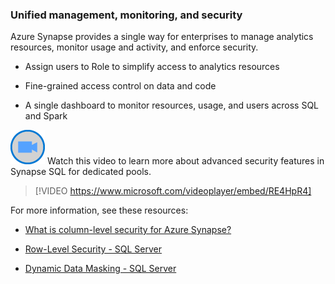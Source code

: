 ### Unified management, monitoring, and security

Azure Synapse provides a single way for enterprises to manage analytics resources, monitor usage and activity, and enforce security.

- Assign users to Role to simplify access to analytics resources

- Fine-grained access control on data and code

- A single dashboard to monitor resources, usage, and users across SQL and Spark

![Icon indicating play video](../media/video-icon.png) Watch this video to learn more about advanced security features in Synapse SQL for dedicated pools.

>[!VIDEO https://www.microsoft.com/videoplayer/embed/RE4HpR4]

For more information, see these resources:

- [What is column-level security for Azure Synapse?](https://docs.microsoft.com/azure/synapse-analytics/sql-data-warehouse/column-level-security)

- [Row-Level Security - SQL Server](https://docs.microsoft.com/sql/relational-databases/security/row-level-security)

- [Dynamic Data Masking - SQL Server](https://docs.microsoft.com/sql/relational-databases/security/dynamic-data-masking)

